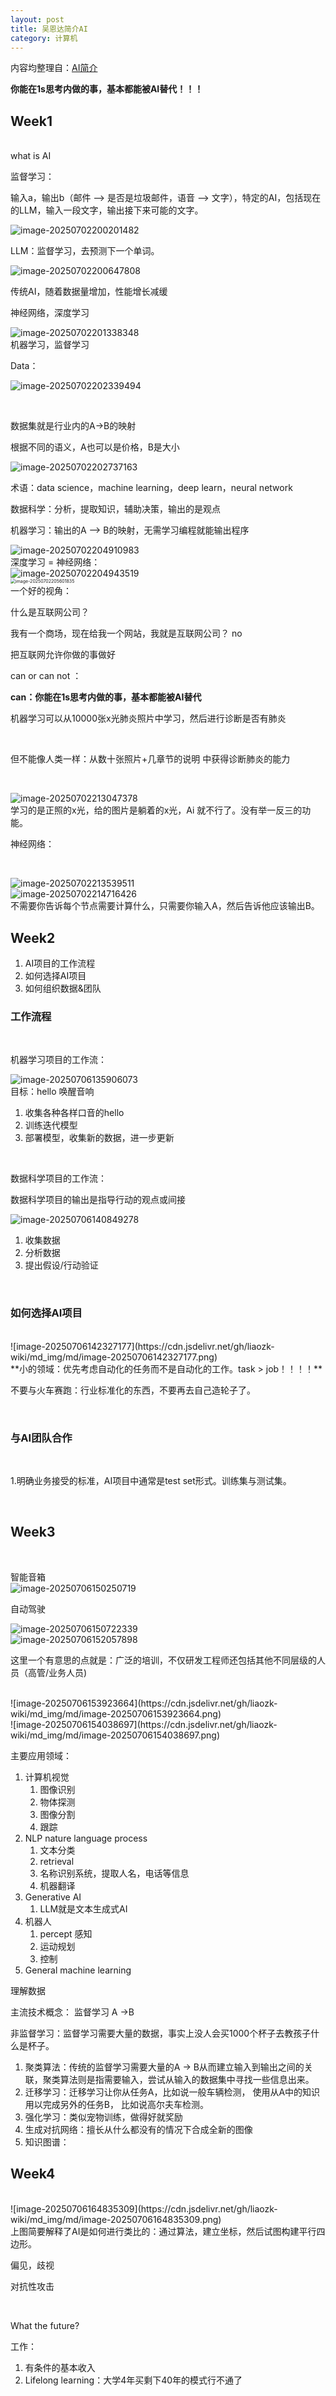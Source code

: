 ```yaml
---
layout: post
title: 吴恩达简介AI
category: 计算机
---
```


内容均整理自：[AI简介](https://www.coursera.org/learn/ai-for-everyone)



**你能在1s思考内做的事，基本都能被AI替代！！！**



## Week1

<br>
what is AI
<br>

监督学习：
<br>

输入a，输出b（邮件 --> 是否是垃圾邮件，语音 --> 文字），特定的AI，包括现在的LLM，输入一段文字，输出接下来可能的文字。
<br>

![image-20250702200201482](https://cdn.jsdelivr.net/gh/liaozk-wiki/md_img/md/image-20250702200201482.png)
<br>

LLM：监督学习，去预测下一个单词。
<br>

![image-20250702200647808](https://cdn.jsdelivr.net/gh/liaozk-wiki/md_img/md/image-20250702200647808.png)
<br>

传统AI，随着数据量增加，性能增长减缓
<br>

神经网络，深度学习
<br>

![image-20250702201338348](https://cdn.jsdelivr.net/gh/liaozk-wiki/md_img/md/image-20250702201338348.png)
<br>
机器学习，监督学习
<br>

Data：

![image-20250702202339494](https://cdn.jsdelivr.net/gh/liaozk-wiki/md_img/md/image-20250702202339494.png)

<br>

数据集就是行业内的A->B的映射
<br>

根据不同的语义，A也可以是价格，B是大小
<br>

![image-20250702202737163](https://cdn.jsdelivr.net/gh/liaozk-wiki/md_img/md/image-20250702202737163.png)
<br>

术语：data science，machine learning，deep learn，neural network
<br>

数据科学：分析，提取知识，辅助决策，输出的是观点
<br>

机器学习：输出的A --> B的映射，无需学习编程就能输出程序
<br>

![image-20250702204910983](https://cdn.jsdelivr.net/gh/liaozk-wiki/md_img/md/image-20250702204910983.png)
<br>
深度学习 = 神经网络：
<br>
![image-20250702204943519](https://cdn.jsdelivr.net/gh/liaozk-wiki/md_img/md/image-20250702204943519.png)
<br>
<img src="https://cdn.jsdelivr.net/gh/liaozk-wiki/md_img/md/image-20250702205601835.png" alt="image-20250702205601835" style="zoom:50%;" />
<br>
一个好的视角：
<br>

什么是互联网公司？
<br>

我有一个商场，现在给我一个网站，我就是互联网公司？ no
<br>

把互联网允许你做的事做好
<br>

can or can not ：
<br>

**can：你能在1s思考内做的事，基本都能被AI替代**
<br>

机器学习可以从10000张x光肺炎照片中学习，然后进行诊断是否有肺炎

<br>

但不能像人类一样：从数十张照片+几章节的说明 中获得诊断肺炎的能力

<br>



![image-20250702213047378](https://cdn.jsdelivr.net/gh/liaozk-wiki/md_img/md/image-20250702213047378.png)
<br>
学习的是正照的x光，给的图片是躺着的x光，Ai 就不行了。没有举一反三的功能。
<br>



神经网络：

<br>

![image-20250702213539511](https://cdn.jsdelivr.net/gh/liaozk-wiki/md_img/md/image-20250702213539511.png)
<br>
![image-20250702214716426](https://cdn.jsdelivr.net/gh/liaozk-wiki/md_img/md/image-20250702214716426.png)
<br>
不需要你告诉每个节点需要计算什么，只需要你输入A，然后告诉他应该输出B。
<br>



## Week2
1. AI项目的工作流程
2. 如何选择AI项目
3. 如何组织数据&团队





### 工作流程
<br>

机器学习项目的工作流：
<br>

![image-20250706135906073](https://cdn.jsdelivr.net/gh/liaozk-wiki/md_img/md/image-20250706135906073.png)
<br>
目标：hello 唤醒音响
<br>

1. 收集各种各样口音的hello
2. 训练迭代模型
3. 部署模型，收集新的数据，进一步更新



<br>

数据科学项目的工作流：
<br>

数据科学项目的输出是指导行动的观点或间接
<br>

![image-20250706140849278](https://cdn.jsdelivr.net/gh/liaozk-wiki/md_img/md/image-20250706140849278.png)
<br>

1. 收集数据
2. 分析数据
3. 提出假设/行动验证



<br>

### 如何选择AI项目
<br>
![image-20250706142327177](https://cdn.jsdelivr.net/gh/liaozk-wiki/md_img/md/image-20250706142327177.png)
<br>
**小的领域：优先考虑自动化的任务而不是自动化的工作。task > job！！！！**
<br>

不要与火车赛跑：行业标准化的东西，不要再去自己造轮子了。

<br>

### 与AI团队合作
<br>

1.明确业务接受的标准，AI项目中通常是test set形式。训练集与测试集。

<br>

## Week3
<br>

智能音箱
<br>
![image-20250706150250719](https://cdn.jsdelivr.net/gh/liaozk-wiki/md_img/md/image-20250706150250719.png)
<br>

自动驾驶
<br>

![image-20250706150722339](https://cdn.jsdelivr.net/gh/liaozk-wiki/md_img/md/image-20250706150722339.png)
<br>
![image-20250706152057898](https://cdn.jsdelivr.net/gh/liaozk-wiki/md_img/md/image-20250706152057898.png)
<br>

这里一个有意思的点就是：广泛的培训，不仅研发工程师还包括其他不同层级的人员（高管/业务人员)

<br>
![image-20250706153923664](https://cdn.jsdelivr.net/gh/liaozk-wiki/md_img/md/image-20250706153923664.png)
<br>
![image-20250706154038697](https://cdn.jsdelivr.net/gh/liaozk-wiki/md_img/md/image-20250706154038697.png)
<br>

主要应用领域：

1. 计算机视觉
   1. 图像识别
   2. 物体探测
   3. 图像分割
   4. 跟踪
2. NLP nature language process
   1. 文本分类
   2. retrieval
   3. 名称识别系统，提取人名，电话等信息
   4. 机器翻译
3. Generative AI
   1. LLM就是文本生成式AI
4. 机器人
   1. percept 感知
   2. 运动规划
   3. 控制
5. General machine learning



理解数据

主流技术概念：
监督学习 A ->B



非监督学习：监督学习需要大量的数据，事实上没人会买1000个杯子去教孩子什么是杯子。
<br>

1. 聚类算法：传统的监督学习需要大量的A -> B从而建立输入到输出之间的关联，聚类算法则是指需要输入，尝试从输入的数据集中寻找一些信息出来。
2. 迁移学习：迁移学习让你从任务A，比如说一般车辆检测， 使用从A中的知识 用以完成另外的任务B， 比如说高尔夫车检测。
3. 强化学习：类似宠物训练，做得好就奖励
4. 生成对抗网络：擅长从什么都没有的情况下合成全新的图像
5. 知识图谱：



## Week4
<br>
![image-20250706164835309](https://cdn.jsdelivr.net/gh/liaozk-wiki/md_img/md/image-20250706164835309.png)
<br>
上图简要解释了AI是如何进行类比的：通过算法，建立坐标，然后试图构建平行四边形。
<br>

偏见，歧视
<br>

对抗性攻击
<br>

<br>



What the future?

工作：

1. 有条件的基本收入
2. Lifelong learning：大学4年买剩下40年的模式行不通了
<br>

